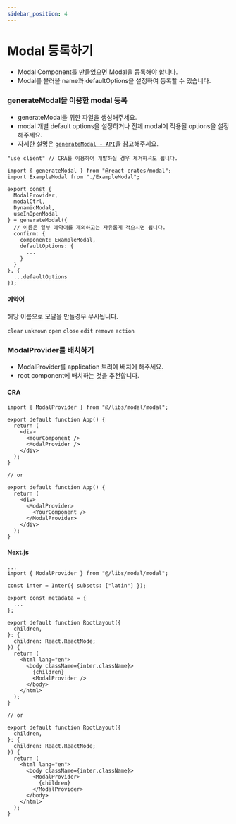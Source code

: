 ```yaml
---
sidebar_position: 4
---
```


# Modal 등록하기

- Modal Component를 만들었으면 Modal을 등록해야 합니다.
- Modal를 불러올 name과 defaultOptions을 설정하여 등록할 수 있습니다.

### generateModal을 이용한 modal 등록

- generateModal을 위한 파일을 생성해주세요.
- modal 개별 default options을 설정하거나 전체 modal에 적용될 options을 설정해주세요.
- 자세한 설명은 [`generateModal - API`](/docs/api/generateModal)을 참고해주세요.

```tsx title="modal.ts"
"use client" // CRA를 이용하여 개발하실 경우 제거하셔도 됩니다.

import { generateModal } from "@react-crates/modal";
import ExampleModal from "./ExampleModal";

export const {
  ModalProvider,
  modalCtrl,
  DynamicModal,
  useInOpenModal
} = generateModal({
  // 이름은 일부 예약어를 제외하고는 자유롭게 적으시면 됩니다.
  confirm: {
    component: ExampleModal,
    defaultOptions: {
      ...
    }
  }
}, {
  ...defaultOptions
});

```

#### 예약어

해당 이름으로 모달을 만들경우 무시됩니다.

`clear` `unknown` `open` `close`
`edit` `remove` `action `

### ModalProvider를 배치하기

- ModalProvider를 application 트리에 배치에 해주세요.
- root component에 배치하는 것을 추천합니다.

#### CRA

```tsx title="./src/App.tsx"
import { ModalProvider } from "@/libs/modal/modal";

export default function App() {
  return (
    <div>
      <YourComponent />
      <ModalProvider />
    </div>
  );
}

// or

export default function App() {
  return (
    <div>
      <ModalProvider>
        <YourComponent />
      </ModalProvider>
    </div>
  );
}
```

#### Next.js

```tsx title="./app/layout.tsx"
...
import { ModalProvider } from "@/libs/modal/modal";

const inter = Inter({ subsets: ["latin"] });

export const metadata = {
  ...
};

export default function RootLayout({
  children,
}: {
  children: React.ReactNode;
}) {
  return (
    <html lang="en">
      <body className={inter.className}>
        {children}
        <ModalProvider />
      </body>
    </html>
  );
}

// or

export default function RootLayout({
  children,
}: {
  children: React.ReactNode;
}) {
  return (
    <html lang="en">
      <body className={inter.className}>
        <ModalProvider>
          {children}
        </ModalProvider>
      </body>
    </html>
  );
}

```
